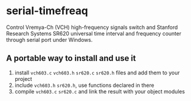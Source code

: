 # serial-timefreaq
Control Vremya-Ch (VCH) high-frequency signals switch and Stanford Research Systems SR620 universal time interval and frequency counter through serial port under Windows.

## A portable way to install and use it
1. install `vch603.c` `vch603.h` `sr620.c` `sr620.h` files and add them to your project
2. include `vch603.h` `sr620.h`, use functions declared in there
3. compile `vch603.c` `sr620.c` and link the result with your object modules
